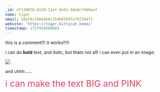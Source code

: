 ```yaml
---
_id: d7139070-8138-11ef-9e53-8da9cf4b9aaf
name: tiger
email: 2daf8c240edb0c3b4803b9fe762394f1
website: 'https://tiger.kittycat.homes'
timestamp: 1727926660083
---
```

this is a comment!!! it works!!!!!

i can do **bold** text, and *italic*, but thats not all! i can even put in an image:

<img src="/images/hoptix.webp" />

and uhhh......

<span style="font-size: 200%; color: #E63E62">i can make the text BIG and PINK</span>

